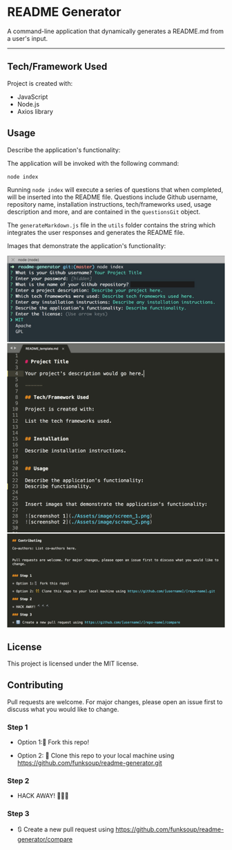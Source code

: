 
# README Generator

A command-line application that dynamically generates a README.md from a user's input. 

------

## Tech/Framework Used

Project is created with:

* JavaScript
* Node.js
* Axios library


## Usage

Describe the application's functionality:

The application will be invoked with the following command:
```
node index
```

Running `node index` will execute a series of questions that when completed, will be inserted into the README file. Questions include Github username, repository name, installation instructions, tech/frameworks used, usage description and more, and are contained in the `questionsGit` object.

The `generateMarkdown.js` file in the `utils` folder contains the string which integrates the user responses and generates the README file.


Images that demonstrate the application's functionality:

<img src = "/images/node_gitQuestions_1.jpg" width="600">

<img src = "/images/readme_template_top.png" width="600">

<img src = "/images/readme_template_bottom.png" width="600">


## License

This project is licensed under the MIT license.


## Contributing

Pull requests are welcome. For major changes, please open an issue first to discuss what you would like to change.


### Step 1

* Option 1:🍴 Fork this repo!

* Option 2: 👯 Clone this repo to your local machine using https://github.com/funksoup/readme-generator.git

### Step 2

* HACK AWAY! 🔨🔨🔨

### Step 3

* 🔃 Create a new pull request using https://github.com/funksoup/readme-generator/compare



